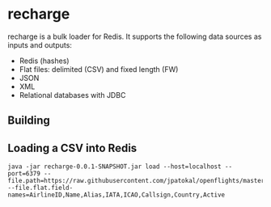 # recharge
recharge is a bulk loader for Redis. It supports the following data sources as inputs and outputs:

* Redis (hashes)
* Flat files: delimited (CSV) and fixed length (FW)
* JSON
* XML
* Relational databases with JDBC

## Building

## Loading a CSV into Redis

```
java -jar recharge-0.0.1-SNAPSHOT.jar load --host=localhost --port=6379 --file.path=https://raw.githubusercontent.com/jpatokal/openflights/master/data/airlines.dat --file.flat.field-names=AirlineID,Name,Alias,IATA,ICAO,Callsign,Country,Active
```